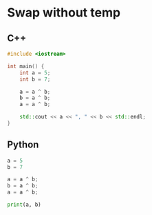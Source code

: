 # Swap without temp

## C++
```cpp
#include <iostream>

int main() {
    int a = 5;
    int b = 7;

    a = a ^ b;
    b = a ^ b;
    a = a ^ b;

    std::cout << a << ", " << b << std::endl;
}
```

## Python
```python
a = 5
b = 7

a = a ^ b;
b = a ^ b;
a = a ^ b;

print(a, b)
```